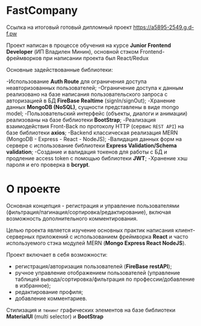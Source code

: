 # FastCompany

Ссылка на итоговый готовый дипломный проект https://a5895-2549.g.d-f.pw

Проект написан в процессе обучения на курсе **Junior Frontend Developer** (ИП Владилен Минин), основной стэком Frontend-фреймворков при написании проекта был React/Redux

Основные задействованные библиотеки:

-Использование **Auth Route** для ограничения доступа неавторизованных пользователей;
-Ограничение доступа к данным реализовано на базе написания пользовательского запроса с авторизацией в БД **FireBase Realtime** (signIn/signOut);
-Хранение данных **MongoDB (NoSQL)**, сущности представлены в виде mongo model;
-Пользовательский интерфейс (объекты, диалоги и анимации) реализованы на базе библиотеки **BootStrap**;
-Реализация взаимодействия Front-Back по протоколу HTTP (сервис `REST API`) на базе библиотеки **axios**;
-Backеnd классическая реализация MERN (MongoDB - Express - React - NodeJS);
-Валидация данных форм на сервере с использование библиотеки **Express Validation/Schema validation**;
-Cоздание и валидация токенов для работы с БД и продление access token с помощью библиотеки **JWT**;
-Хранение хэш пароля и его проверка в **bcrypt**.

# О проекте
Основная концепция - регистрация и управление пользователями (фильтрация/пагинация/сортировка/редактирование), включая возможность дополнительного комментирования.

Целью проекта является изучение основных практик написания клиент-серверных приложений с использованием фреймворка **React** и часто используемого стэка модулей MERN (**Mongo Express React NodeJS**).

Проект включает в себя возможности:
- регистрация/авторизация пользователей (**FireBase restAPI**);
- ручное управление отображением пользователей (управление таблицей вывода/сортировка/фильтрация по профессии/добавление в избранное);
- редактирование профиля;
- добавление комментариев.

Стилизация и `тюнинг` графических элементов на базе библиотеки **MaterialUI** (multi selector) и **BootStrap**
